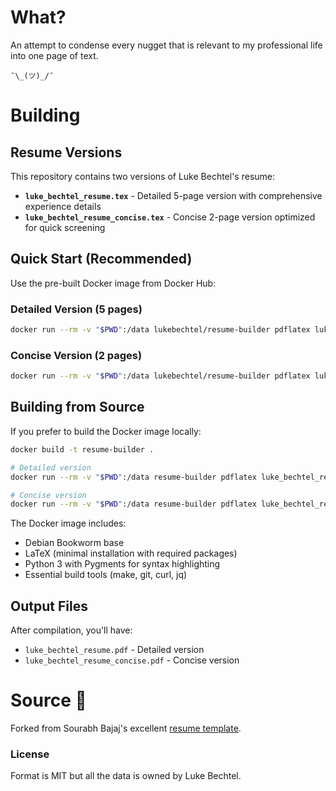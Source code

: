 # What?
An attempt to condense every nugget that is relevant to my professional life into one page of text.

```
¯\_(ツ)_/¯
```

# Building

## Resume Versions
This repository contains two versions of Luke Bechtel's resume:
- **`luke_bechtel_resume.tex`** - Detailed 5-page version with comprehensive experience details
- **`luke_bechtel_resume_concise.tex`** - Concise 2-page version optimized for quick screening

## Quick Start (Recommended)
Use the pre-built Docker image from Docker Hub:

### Detailed Version (5 pages)
```bash
docker run --rm -v "$PWD":/data lukebechtel/resume-builder pdflatex luke_bechtel_resume.tex
```

### Concise Version (2 pages)
```bash
docker run --rm -v "$PWD":/data lukebechtel/resume-builder pdflatex luke_bechtel_resume_concise.tex
```

## Building from Source
If you prefer to build the Docker image locally:
```bash
docker build -t resume-builder .

# Detailed version
docker run --rm -v "$PWD":/data resume-builder pdflatex luke_bechtel_resume.tex

# Concise version
docker run --rm -v "$PWD":/data resume-builder pdflatex luke_bechtel_resume_concise.tex
```

The Docker image includes:
- Debian Bookworm base
- LaTeX (minimal installation with required packages)
- Python 3 with Pygments for syntax highlighting
- Essential build tools (make, git, curl, jq)

## Output Files
After compilation, you'll have:
- `luke_bechtel_resume.pdf` - Detailed version
- `luke_bechtel_resume_concise.pdf` - Concise version

# Source 🙏
Forked from Sourabh Bajaj's excellent [resume template](https://github.com/sb2nov/resume).

### License
Format is MIT but all the data is owned by Luke Bechtel.
